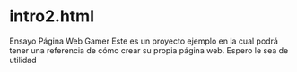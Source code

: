 # intro2.html
Ensayo Página Web Gamer 
Este es un proyecto ejemplo en la cual podrá tener una referencia de cómo crear su propia página web. Espero le sea de utilidad
